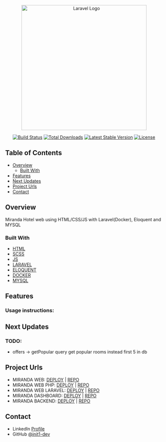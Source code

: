 <p align="center"><a href="https://laravel.com" target="_blank"><img src="https://raw.githubusercontent.com/laravel/art/master/logo-lockup/5%20SVG/2%20CMYK/1%20Full%20Color/laravel-logolockup-cmyk-red.svg" width="400" alt="Laravel Logo"></a></p>

<p align="center">
<a href="https://github.com/laravel/framework/actions"><img src="https://github.com/laravel/framework/workflows/tests/badge.svg" alt="Build Status"></a>
<a href="https://packagist.org/packages/laravel/framework"><img src="https://img.shields.io/packagist/dt/laravel/framework" alt="Total Downloads"></a>
<a href="https://packagist.org/packages/laravel/framework"><img src="https://img.shields.io/packagist/v/laravel/framework" alt="Latest Stable Version"></a>
<a href="https://packagist.org/packages/laravel/framework"><img src="https://img.shields.io/packagist/l/laravel/framework" alt="License"></a>
</p>

## Table of Contents

- [Overview](#overview)
    - [Built With](#built-with)
- [Features](#features)
- [Next Updates](#Next-updates)
- [Project Urls](#Project-urls)
- [Contact](#contact)

## Overview

Miranda Hotel web using HTML/CSS/JS with Laravel(Docker), Eloquent and MYSQL

### Built With

- [HTML](https://www.w3schools.com/tags/tag_doctype.ASP)
- [SCSS](https://sass-lang.com/documentation/)
- [JS](https://developer.mozilla.org/es/docs/Web/JavaScript)
- [LARAVEL](https://laravel.com/docs/11.x)
- [ELOQUENT](https://laravel.com/docs/11.x/eloquent)
- [DOCKER](https://docs.docker.com/build/cloud/)
- [MYSQL](https://dev.mysql.com/doc/)

## Features

### Usage instructions:

## Next Updates

### TODO:
- offers -> getPopular query get popular rooms instead first 5 in db

## Project Urls

- MIRANDA WEB: [DEPLOY](http://hotel-miranda-web.s3-website.eu-west-3.amazonaws.com/) | [REPO](https://github.com/init1-dev/hotel-miranda-web)
- MIRANDA WEB PHP: [DEPLOY](https://miranda-php.in1t.dev/) | [REPO](https://github.com/init1-dev/hotel-miranda-PHP)
- MIRANDA WEB LARAVEL: [DEPLOY](https://miranda-laravel.in1t.dev/) | [REPO](https://github.com/init1-dev/miranda-laravel)
- MIRANDA DASHBOARD: [DEPLOY](http://hotel-miranda-dashboard-init.s3-website.eu-west-3.amazonaws.com/dashboard) | [REPO](https://github.com/init1-dev/hotel-miranda-dashboard)
- MIRANDA BACKEND: [DEPLOY](https://4oi46otzmb.execute-api.eu-west-3.amazonaws.com/dev/) | [REPO](https://github.com/init1-dev/typescript-node-express)

## Contact

- LinkedIn [Profile](https://www.linkedin.com/in/in1t-jorge-guillen/)
- GitHub [@init1-dev](https://github.com/init1-dev)